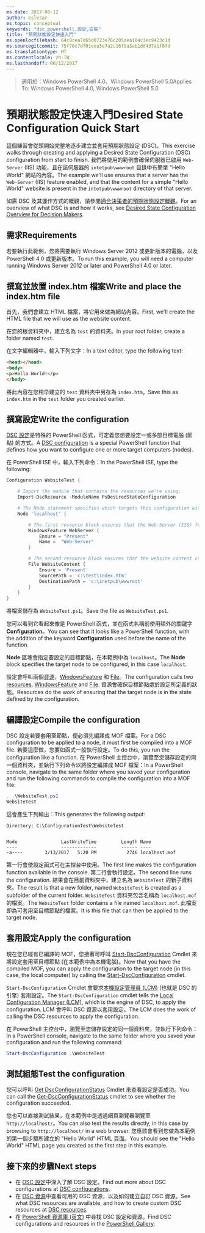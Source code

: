 ```yaml
---
ms.date: 2017-06-12
author: eslesar
ms.topic: conceptual
keywords: "dsc,powershell,設定,安裝"
title: "預期狀態設定快速入門"
ms.openlocfilehash: 64c9cea7d65d0723e76c205aea104c3ec9423c1d
ms.sourcegitcommit: 75f70c7df01eea5e7a2c16f9a3ab1dd437a1f8fd
ms.translationtype: HT
ms.contentlocale: zh-TW
ms.lasthandoff: 06/12/2017
---
```

> <span data-ttu-id="3a675-103">適用於：Windows PowerShell 4.0、Windows PowerShell 5.0</span><span class="sxs-lookup"><span data-stu-id="3a675-103">Applies To: Windows PowerShell 4.0, Windows PowerShell 5.0</span></span>

# <a name="desired-state-configuration-quick-start"></a><span data-ttu-id="3a675-104">預期狀態設定快速入門</span><span class="sxs-lookup"><span data-stu-id="3a675-104">Desired State Configuration Quick Start</span></span>

<span data-ttu-id="3a675-105">這個練習會從頭開始完整地逐步建立並套用預期狀態設定 (DSC)。</span><span class="sxs-lookup"><span data-stu-id="3a675-105">This exercise walks through creating and applying a Desired State Configuration (DSC) configuration from start to finish.</span></span>
<span data-ttu-id="3a675-106">我們將使用的範例會確保伺服器已啟用 `Web-Server` (IIS) 功能，且在該伺服器的 `intetpub\wwwroot` 目錄中有簡單 "Hello World" 網站的內容。</span><span class="sxs-lookup"><span data-stu-id="3a675-106">The example we'll use ensures that a server has the `Web-Server` (IIS) feature enabled, and that the content for a simple "Hello World" website is present in the `intetpub\wwwroot` directory of that server.</span></span>

<span data-ttu-id="3a675-107">如需 DSC 及其運作方式的概觀，請參閱[適合決策者的預期狀態設定概觀](DscForEngineers.md)。</span><span class="sxs-lookup"><span data-stu-id="3a675-107">For an overview of what DSC is and how it works, see [Desired State Configuration Overview for Decision Makers](DscForEngineers.md).</span></span>

## <a name="requirements"></a><span data-ttu-id="3a675-108">需求</span><span class="sxs-lookup"><span data-stu-id="3a675-108">Requirements</span></span>

<span data-ttu-id="3a675-109">若要執行此範例，您將需要執行 Windows Server 2012 或更新版本的電腦，以及 PowerShell 4.0 或更新版本。</span><span class="sxs-lookup"><span data-stu-id="3a675-109">To run this example, you will need a computer running Windows Server 2012 or later and PowerShell 4.0 or later.</span></span>

## <a name="write-and-place-the-indexhtm-file"></a><span data-ttu-id="3a675-110">撰寫並放置 index.htm 檔案</span><span class="sxs-lookup"><span data-stu-id="3a675-110">Write and place the index.htm file</span></span>

<span data-ttu-id="3a675-111">首先，我們會建立 HTML 檔案，將它用來做為網站內容。</span><span class="sxs-lookup"><span data-stu-id="3a675-111">First, we'll create the HTML file that we will use as the website content.</span></span>

<span data-ttu-id="3a675-112">在您的根資料夾中，建立名為 `test` 的資料夾。</span><span class="sxs-lookup"><span data-stu-id="3a675-112">In your root folder, create a folder named `test`.</span></span>

<span data-ttu-id="3a675-113">在文字編輯器中，輸入下列文字：</span><span class="sxs-lookup"><span data-stu-id="3a675-113">In a text editor, type the following text:</span></span>

```html
<head></head>
<body>
<p>Hello World!</p>
</body>
```

<span data-ttu-id="3a675-114">將此內容在您稍早建立的 `test` 資料夾中另存為 `index.htm`。</span><span class="sxs-lookup"><span data-stu-id="3a675-114">Save this as `index.htm` in the `test` folder you created earlier.</span></span> 

## <a name="write-the-configuration"></a><span data-ttu-id="3a675-115">撰寫設定</span><span class="sxs-lookup"><span data-stu-id="3a675-115">Write the configuration</span></span>

<span data-ttu-id="3a675-116">[DSC 設定](configurations.md)是特殊的 PowerShell 函式，可定義您想要設定一或多部目標電腦 (節點) 的方式。</span><span class="sxs-lookup"><span data-stu-id="3a675-116">A [DSC configuration](configurations.md) is a special PowerShell function that defines how you want to configure one or more target computers (nodes).</span></span>

<span data-ttu-id="3a675-117">在 PowerShell ISE 中，輸入下列命令：</span><span class="sxs-lookup"><span data-stu-id="3a675-117">In the PowerShell ISE, type the following:</span></span>

```powershell
Configuration WebsiteTest {

    # Import the module that contains the resources we're using.
    Import-DscResource -ModuleName PsDesiredStateConfiguration

    # The Node statement specifies which targets this configuration will be applied to.
    Node 'localhost' {

        # The first resource block ensures that the Web-Server (IIS) feature is enabled.
        WindowsFeature WebServer {
            Ensure = "Present"
            Name =  "Web-Server"
        }

        # The second resource block ensures that the website content copied to the website root folder.
        File WebsiteContent {
            Ensure = 'Present'
            SourcePath = 'c:\test\index.htm'
            DestinationPath = 'c:\inetpub\wwwroot'
        }
    }
} 
```

<span data-ttu-id="3a675-118">將檔案儲存為 `WebsiteTest.ps1`。</span><span class="sxs-lookup"><span data-stu-id="3a675-118">Save the file as `WebsiteTest.ps1`.</span></span>

<span data-ttu-id="3a675-119">您可以看到它看起來像是 PowerShell 函式，並在函式名稱前使用額外的關鍵字 **Configuration**。</span><span class="sxs-lookup"><span data-stu-id="3a675-119">You can see that it looks like a PowerShell function, with the addition of the keyword **Configuration** used before the name of the function.</span></span>

<span data-ttu-id="3a675-120">**Node** 區塊會指定要設定的目標節點，在本範例中為 `localhost`。</span><span class="sxs-lookup"><span data-stu-id="3a675-120">The **Node** block specifies the target node to be configured, in this case `localhost`.</span></span>

<span data-ttu-id="3a675-121">設定會呼叫兩個[資源](resources.md)，[WindowsFeature](windowsFeatureResource.md) 和 [File](fileResource.md)。</span><span class="sxs-lookup"><span data-stu-id="3a675-121">The configuration calls two [resources](resources.md), [WindowsFeature](windowsFeatureResource.md) and [File](fileResource.md).</span></span>
<span data-ttu-id="3a675-122">資源會確保目標節點處於設定所定義的狀態。</span><span class="sxs-lookup"><span data-stu-id="3a675-122">Resources do the work of ensuring that the target node is in the state defined by the configuration.</span></span>

## <a name="compile-the-configuration"></a><span data-ttu-id="3a675-123">編譯設定</span><span class="sxs-lookup"><span data-stu-id="3a675-123">Compile the configuration</span></span>

<span data-ttu-id="3a675-124">DSC 設定若要套用至節點，便必須先編譯成 MOF 檔案。</span><span class="sxs-lookup"><span data-stu-id="3a675-124">For a DSC configuration to be applied to a node, it must first be compiled into a MOF file.</span></span>
<span data-ttu-id="3a675-125">若要這麼做，您要如函式一般執行設定。</span><span class="sxs-lookup"><span data-stu-id="3a675-125">To do this, you run the configuration like a function.</span></span>
<span data-ttu-id="3a675-126">在 PowerShell 主控台中，瀏覽至您儲存設定的同一個資料夾，並執行下列命令以將設定編譯成 MOF 檔案：</span><span class="sxs-lookup"><span data-stu-id="3a675-126">In a PowerShell console, navigate to the same folder where you saved your configuration and run the following commands to compile the configuration into a MOF file:</span></span>

```powershell
. .\WebsiteTest.ps1
WebsiteTest
```

<span data-ttu-id="3a675-127">這會產生下列輸出：</span><span class="sxs-lookup"><span data-stu-id="3a675-127">This generates the following output:</span></span>

```
Directory: C:\ConfigurationTest\WebsiteTest


Mode                LastWriteTime         Length Name                                                                                                                                                       
----                -------------         ------ ----                                                                                                                                                       
-a----        3/13/2017   5:20 PM           2746 localhost.mof
```

<span data-ttu-id="3a675-128">第一行會使設定函式可在主控台中使用。</span><span class="sxs-lookup"><span data-stu-id="3a675-128">The first line makes the configuration function available in the console.</span></span>
<span data-ttu-id="3a675-129">第二行會執行設定。</span><span class="sxs-lookup"><span data-stu-id="3a675-129">The second line runs the configuration.</span></span>
<span data-ttu-id="3a675-130">結果會在目前資料夾中，建立名為 `WebsiteTest` 的新子資料夾。</span><span class="sxs-lookup"><span data-stu-id="3a675-130">The result is that a new folder, named `WebsiteTest` is created as a subfolder of the current folder.</span></span>
<span data-ttu-id="3a675-131">`WebsiteTest` 資料夾包含名稱為 `localhost.mof` 的檔案。</span><span class="sxs-lookup"><span data-stu-id="3a675-131">The `WebsiteTest` folder contains a file named `localhost.mof`.</span></span> <span data-ttu-id="3a675-132">此檔案即為可套用至目標節點的檔案。</span><span class="sxs-lookup"><span data-stu-id="3a675-132">It is this file that can then be applied to the target node.</span></span>

## <a name="apply-the-configuration"></a><span data-ttu-id="3a675-133">套用設定</span><span class="sxs-lookup"><span data-stu-id="3a675-133">Apply the configuration</span></span>

<span data-ttu-id="3a675-134">現在您已經有已編譯的 MOF，您接著可呼叫 [Start-DscConfiguration](/reference/5.1/PSDesiredStateConfiguration/Start-DscConfiguration.md) Cmdlet 來將設定套用至目標節點 (在本範例中為本機電腦)。</span><span class="sxs-lookup"><span data-stu-id="3a675-134">Now that you have the compiled MOF, you can apply the configuration to the target node (in this case, the local computer) by calling the [Start-DscConfiguration](/reference/5.1/PSDesiredStateConfiguration/Start-DscConfiguration.md) cmdlet.</span></span>

<span data-ttu-id="3a675-135">`Start-DscConfiguration` Cmdlet 會要求[本機設定管理員 (LCM)](metaConfig.md) (也就是 DSC 的引擎) 套用設定。</span><span class="sxs-lookup"><span data-stu-id="3a675-135">The `Start-DscConfiguration` cmdlet tells the [Local Configuration Manager (LCM)](metaConfig.md), which is the engine of DSC, to apply the configuration.</span></span>
<span data-ttu-id="3a675-136">LCM 會呼叫 DSC 資源以套用設定。</span><span class="sxs-lookup"><span data-stu-id="3a675-136">The LCM does the work of calling the DSC resources to apply the configuration.</span></span>

<span data-ttu-id="3a675-137">在 PowerShell 主控台中，瀏覽至您儲存設定的同一個資料夾，並執行下列命令：</span><span class="sxs-lookup"><span data-stu-id="3a675-137">In a PowerShell console, navigate to the same folder where you saved your configuration and run the following command:</span></span>

```powershell
Start-DscConfiguration .\WebsiteTest
```

## <a name="test-the-configuration"></a><span data-ttu-id="3a675-138">測試組態</span><span class="sxs-lookup"><span data-stu-id="3a675-138">Test the configuration</span></span>

<span data-ttu-id="3a675-139">您可以呼叫 [Get DscConfigurationStatus](/reference/5.1/PSDesiredStateConfiguration/Get-DscConfigurationStatus.md) Cmdlet 來查看設定是否成功。</span><span class="sxs-lookup"><span data-stu-id="3a675-139">You can call the [Get-DscConfigurationStatus](/reference/5.1/PSDesiredStateConfiguration/Get-DscConfigurationStatus.md) cmdlet to see whether the configuration succeeded.</span></span> 

<span data-ttu-id="3a675-140">您也可以直接測試結果，在本範例中是透過網頁瀏覽器瀏覽至 `http://localhost/`。</span><span class="sxs-lookup"><span data-stu-id="3a675-140">You can also test the results directly, in this case by browsing to `http://localhost/` in a web browser.</span></span> <span data-ttu-id="3a675-141">您應該會看到您做為本範例的第一個步驟所建立的 "Hello World" HTML 頁面。</span><span class="sxs-lookup"><span data-stu-id="3a675-141">You should see the "Hello World" HTML page you created as the first step in this example.</span></span>

## <a name="next-steps"></a><span data-ttu-id="3a675-142">接下來的步驟</span><span class="sxs-lookup"><span data-stu-id="3a675-142">Next steps</span></span>

- <span data-ttu-id="3a675-143">在 [DSC 設定](configurations.md)中深入了解 DSC 設定。</span><span class="sxs-lookup"><span data-stu-id="3a675-143">Find out more about DSC configurations at [DSC configurations](configurations.md).</span></span>
- <span data-ttu-id="3a675-144">在 [DSC 資源](resources.md)中查看可用的 DSC 資源，以及如何建立自訂 DSC 資源。</span><span class="sxs-lookup"><span data-stu-id="3a675-144">See what DSC resources are available, and how to create custom DSC resources at [DSC resources](resources.md).</span></span>
- <span data-ttu-id="3a675-145">在 [PowerShell 資源庫 (英文)](https://www.powershellgallery.com/) 中尋找 DSC 設定和資源。</span><span class="sxs-lookup"><span data-stu-id="3a675-145">Find DSC configurations and resources in the [PowerShell Gallery](https://www.powershellgallery.com/).</span></span>




